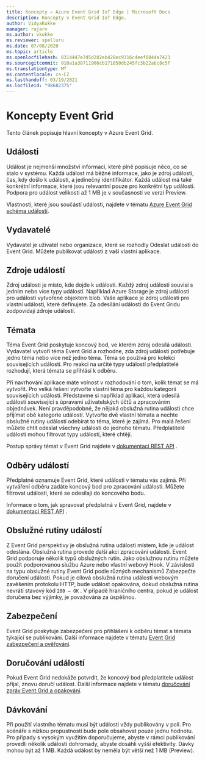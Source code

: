 ```yaml
---
title: Koncepty – Azure Event Grid IoT Edge | Microsoft Docs
description: Koncepty v Event Grid IoT Edge.
author: VidyaKukke
manager: rajarv
ms.author: vkukke
ms.reviewer: spelluru
ms.date: 07/08/2020
ms.topic: article
ms.openlocfilehash: 8314447e7d5d282eb428ec9316c4eef6844a7423
ms.sourcegitcommit: 910a1a38711966cb171050db245fc3b22abc8c5f
ms.translationtype: MT
ms.contentlocale: cs-CZ
ms.lasthandoff: 03/19/2021
ms.locfileid: "98682375"
---
```

# <a name="event-grid-concepts"></a>Koncepty Event Grid

Tento článek popisuje hlavní koncepty v Azure Event Grid.

## <a name="events"></a>Události

Událost je nejmenší množství informací, které plně popisuje něco, co se stalo v systému. Každá událost má běžné informace, jako je zdroj události, čas, kdy došlo k události, a jedinečný identifikátor. Každá událost má také konkrétní informace, které jsou relevantní pouze pro konkrétní typ události. Podpora pro událost velikosti až 1 MB je v současnosti ve verzi Preview.

Vlastnosti, které jsou součástí události, najdete v tématu [Azure Event Grid schéma událostí](event-schemas.md).

## <a name="publishers"></a>Vydavatelé

Vydavatel je uživatel nebo organizace, které se rozhodly Odeslat události do Event Grid. Můžete publikovat události z vaší vlastní aplikace.

## <a name="event-sources"></a>Zdroje událostí

Zdroj události je místo, kde dojde k události. Každý zdroj události souvisí s jedním nebo více typy událostí. Například Azure Storage je zdroj události pro události vytvořené objektem blob. Vaše aplikace je zdroj události pro vlastní události, které definujete. Za odesílání událostí do Event Gridu zodpovídají zdroje událostí.

## <a name="topics"></a>Témata

Téma Event Grid poskytuje koncový bod, ve kterém zdroj odesílá události. Vydavatel vytvoří téma Event Grid a rozhodne, zda zdroj události potřebuje jedno téma nebo více než jedno téma. Téma se používá pro kolekci souvisejících událostí. Pro reakci na určité typy událostí předplatitelé rozhodují, která témata se přihlásí k odběru.

Při navrhování aplikace máte volnost v rozhodování o tom, kolik témat se má vytvořit. Pro velká řešení vytvořte vlastní téma pro každou kategorii souvisejících událostí. Představme si například aplikaci, která odesílá události související s úpravami uživatelských účtů a zpracováním objednávek. Není pravděpodobné, že nějaká obslužná rutina události chce přijímat obě kategorie událostí. Vytvořte dvě vlastní témata a nechte obslužné rutiny událostí odebírat to téma, které je zajímá. Pro malá řešení můžete chtít odeslat všechny události do jednoho tématu. Předplatitelé události mohou filtrovat typy událostí, které chtějí.

Postup správy témat v Event Grid najdete v [dokumentaci REST API](api.md) .

## <a name="event-subscriptions"></a>Odběry událostí

Předplatné oznamuje Event Grid, které události v tématu vás zajímá. Při vytváření odběru zadáte koncový bod pro zpracování události. Můžete filtrovat události, které se odesílají do koncového bodu. 

Informace o tom, jak spravovat předplatná v Event Grid, najdete v [dokumentaci REST API](api.md) .

## <a name="event-handlers"></a>Obslužné rutiny událostí

Z Event Grid perspektivy je obslužná rutina události místem, kde je událost odeslána. Obslužná rutina provede další akci zpracování události. Event Grid podporuje několik typů obslužných rutin. Jako obslužnou rutinu můžete použít podporovanou službu Azure nebo vlastní webový Hook. V závislosti na typu obslužné rutiny Event Grid podle různých mechanismů Zabezpečte doručení události. Pokud je cílová obslužná rutina události webovým zavěšením protokolu HTTP, bude událost opakována, dokud obslužná rutina nevrátí stavový kód `200 – OK` . V případě hraničního centra, pokud je událost doručena bez výjimky, je považována za úspěšnou.

## <a name="security"></a>Zabezpečení

Event Grid poskytuje zabezpečení pro přihlášení k odběru témat a témata týkající se publikování. Další informace najdete v tématu [Event Grid zabezpečení a ověřování](security-authentication.md).

## <a name="event-delivery"></a>Doručování událostí

Pokud Event Grid nedokáže potvrdit, že koncový bod předplatitele událost přijal, znovu doručí událost. Další informace najdete v tématu [doručování zpráv Event Grid a opakování](delivery-retry.md).

## <a name="batching"></a>Dávkování

Při použití vlastního tématu musí být události vždy publikovány v poli. Pro scénáře s nízkou propustností bude pole obsahovat pouze jednu hodnotu. Pro případy s vysokým využitím doporučujeme, abyste v rámci publikování provedli několik událostí dohromady, abyste dosáhli vyšší efektivity. Dávky mohou být až 1 MB. Každá událost by neměla být větší než 1 MB (Preview).